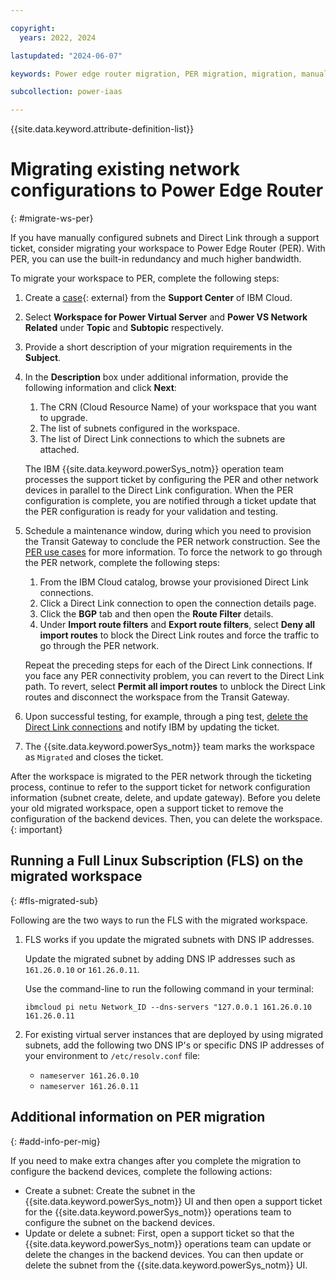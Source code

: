```yaml
---

copyright:
  years: 2022, 2024

lastupdated: "2024-06-07"

keywords: Power edge router migration, PER migration, migration, manual PER migration

subcollection: power-iaas

---
```


{{site.data.keyword.attribute-definition-list}}


# Migrating existing network configurations to Power Edge Router
{: #migrate-ws-per}

If you have manually configured subnets and Direct Link through a support ticket, consider migrating your workspace to Power Edge Router (PER). With PER, you can use the built-in redundancy and much higher bandwidth. 

To migrate your workspace to PER, complete the following steps:
1.	Create a [case](https://cloud.ibm.com/unifiedsupport/cases/form){: external} from the **Support Center** of IBM Cloud.
2.	Select **Workspace for Power Virtual Server** and **Power VS Network Related** under **Topic** and **Subtopic** respectively.
3.	Provide a short description of your migration requirements in the **Subject**.
4.	In the **Description** box under additional information, provide the following information and click **Next**:
    1.  The CRN (Cloud Resource Name) of your workspace that you want to upgrade.
    2.	The list of subnets configured in the workspace.
    3.	The list of Direct Link connections to which the subnets are attached.

    The IBM {{site.data.keyword.powerSys_notm}} operation team processes the support ticket by configuring the PER and other network devices in parallel to the Direct Link configuration. When the PER configuration is complete, you are notified through a ticket update that the PER configuration is ready for your validation and testing.

5.	Schedule a maintenance window, during which you need to provision the Transit Gateway to conclude the PER network construction. See the [PER use cases](/docs/allowlist/power-iaas?topic=power-iaas-network-architecture-diagrams#per-use-cases) for more information. To force the network to go through the PER network, complete the following steps:
    1.	From the IBM Cloud catalog, browse your provisioned Direct Link connections.
    2.	Click a Direct Link connection to open the connection details page.
    3.	Click the **BGP** tab and then open the **Route Filter** details.
    4.	Under **Import route filters** and **Export route filters**, select **Deny all import routes** to block the Direct Link routes and force the traffic to go through the PER network.

    Repeat the preceding steps for each of the Direct Link connections. If you face any PER connectivity problem, you can revert to the Direct Link path. To revert, select **Permit all import routes** to unblock the Direct Link routes and disconnect the workspace from the Transit Gateway.

6.	Upon successful testing, for example, through a ping test, [delete the Direct Link connections](/docs/dl?topic=dl-delete-direct-link-gateway&interface=ui) and notify IBM by updating the ticket.
7.	The {{site.data.keyword.powerSys_notm}} team marks the workspace as `Migrated` and closes the ticket.

After the workspace is migrated to the PER network through the ticketing process, continue to refer to the support ticket for network configuration information (subnet create, delete, and update gateway). Before you delete your old migrated workspace, open a support ticket to remove the configuration of the backend devices. Then, you can delete the workspace.
{: important}

## Running a Full Linux Subscription (FLS) on the migrated workspace
{: #fls-migrated-sub}

Following are the two ways to run the FLS with the migrated workspace.

1. FLS works if you update the migrated subnets with DNS IP addresses.  

    Update the migrated subnet by adding DNS IP addresses such as `161.26.0.10` or `161.26.0.11`.
    
    Use the command-line to run the following command in your terminal:  

    `ibmcloud pi netu Network_ID --dns-servers "127.0.0.1 161.26.0.10 161.26.0.11`

2. For existing virtual server instances that are deployed by using migrated subnets, add the following two DNS IP's or specific DNS IP addresses of your environment to `/etc/resolv.conf` file:

    * `nameserver 161.26.0.10`
    * `nameserver 161.26.0.11`

## Additional information on PER migration
{: #add-info-per-mig}

If you need to make extra changes after you complete the migration to configure the backend devices, complete the following actions:
- Create a subnet: Create the subnet in the {{site.data.keyword.powerSys_notm}} UI and then open a support ticket for the {{site.data.keyword.powerSys_notm}} operations team to configure the subnet on the backend devices.
- Update or delete a subnet: First, open a support ticket so that the {{site.data.keyword.powerSys_notm}} operations team can update or delete the changes in the backend devices. You can then update or delete the subnet from the {{site.data.keyword.powerSys_notm}} UI.
